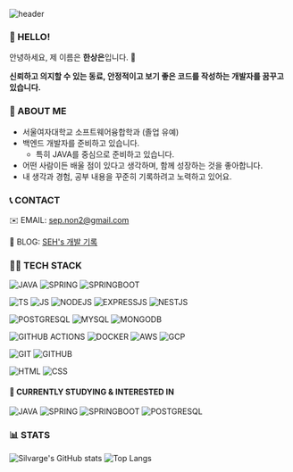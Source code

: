 ![header](https://capsule-render.vercel.app/api?type=waving&height=200&color=gradient&text=Silvarge's%20Github&reversal=false)

### 👋 HELLO!

안녕하세요, 제 이름은 **한상은**입니다. 🪼

**신뢰하고 의지할 수 있는 동료, 안정적이고 보기 좋은 코드를 작성하는 개발자를 꿈꾸고 있습니다.**

### 🧩 ABOUT ME

- 서울여자대학교 소프트웨어융합학과 (졸업 유예)
- 백엔드 개발자를 준비하고 있습니다.
  - 특히 JAVA를 중심으로 준비하고 있습니다.
- 어떤 사람이든 배울 점이 있다고 생각하며, 함께 성장하는 것을 좋아합니다.
- 내 생각과 경험, 공부 내용을 꾸준히 기록하려고 노력하고 있어요.

### 📞 CONTACT
✉️ EMAIL: sep.non2@gmail.com

📒 BLOG: [SEH's 개발 기록](https://shansep.tistory.com/)

### 👩‍💻 TECH STACK
![JAVA](https://img.shields.io/badge/Java-ED8B00?style=for-the-badge&logo=openjdk&logoColor=white)
![SPRING](https://img.shields.io/badge/Spring-6DB33F?style=for-the-badge&logo=spring&logoColor=white)
![SPRINGBOOT](https://img.shields.io/badge/springboot-6DB33F?style=for-the-badge&logo=springboot&logoColor=white)

![TS](https://img.shields.io/badge/TypeScript-007ACC?style=for-the-badge&logo=typescript&logoColor=white)
![JS](https://img.shields.io/badge/JavaScript-F7DF1E?style=for-the-badge&logo=JavaScript&logoColor=white)
![NODEJS](https://img.shields.io/badge/Node.js-43853D?style=for-the-badge&logo=node.js&logoColor=white)
![EXPRESSJS](https://img.shields.io/badge/Express.js-404D59?style=for-the-badge)
![NESTJS](https://img.shields.io/badge/Nestjs-E0234E?style=for-the-badge&logo=nestjs&logoColor=white)

![POSTGRESQL](https://img.shields.io/badge/PostgreSQL-316192?style=for-the-badge&logo=postgresql&logoColor=white)
![MYSQL](https://img.shields.io/badge/MySQL-005C84?style=for-the-badge&logo=mysql&logoColor=white)
![MONGODB](https://img.shields.io/badge/MongoDB-4EA94B?style=for-the-badge&logo=mongodb&logoColor=white)

![GITHUB ACTIONS](https://img.shields.io/badge/GitHub_Actions-2088FF?style=for-the-badge&logo=github-actions&logoColor=white)
![DOCKER](https://img.shields.io/badge/docker-%230db7ed.svg?style=for-the-badge&logo=docker&logoColor=white)
![AWS](https://img.shields.io/badge/Amazon_AWS-FF9900?style=for-the-badge&logo=amazonaws&logoColor=white)
![GCP](https://img.shields.io/badge/Google_Cloud-4285F4?style=for-the-badge&logo=google-cloud&logoColor=white)

![GIT](https://img.shields.io/badge/GIT-E44C30?style=for-the-badge&logo=git&logoColor=white)
![GITHUB](https://img.shields.io/badge/github-181717?style=for-the-badge&logo=github&logoColor=white)

![HTML](https://img.shields.io/badge/html5-E34F26?style=for-the-badge&logo=html5&logoColor=white)
![CSS](https://img.shields.io/badge/css-1572B6?style=for-the-badge&logo=css3&logoColor=white)

#### 🌟 CURRENTLY STUDYING & INTERESTED IN
![JAVA](https://img.shields.io/badge/Java-ED8B00?style=for-the-badge&logo=openjdk&logoColor=white)
![SPRING](https://img.shields.io/badge/Spring-6DB33F?style=for-the-badge&logo=spring&logoColor=white)
![SPRINGBOOT](https://img.shields.io/badge/springboot-6DB33F?style=for-the-badge&logo=springboot&logoColor=white)
![POSTGRESQL](https://img.shields.io/badge/PostgreSQL-316192?style=for-the-badge&logo=postgresql&logoColor=white)

### 📊 STATS
![Silvarge's GitHub stats](https://github-readme-stats.vercel.app/api?username=silvarge&show_icons=true&theme=aura)
![Top Langs](https://github-readme-stats.vercel.app/api/top-langs/?username=silvarge&layout=compact&bg_color=45,ff6e7f,bfe9ff&title_color=ffffff&text_color=ffffff&hide_border=False)
